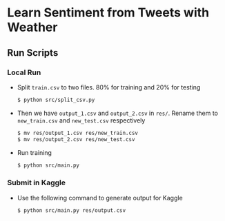 # Learn Sentiment from Tweets with Weather

## Run Scripts

### Local Run

- Split `train.csv` to two files. 80% for training and 20% for testing

  ```bash
  $ python src/split_csv.py
  ```

- Then we have `output_1.csv` and `output_2.csv` in `res/`. Rename them to `new_train.csv` and `new_test.csv` respectively

  ```bash
  $ mv res/output_1.csv res/new_train.csv
  $ mv res/output_2.csv res/new_test.csv
  ```

- Run training

  ```bash
  $ python src/main.py
  ```

### Submit in Kaggle

- Use the following command to generate output for Kaggle

  ```bash
  $ python src/main.py res/output.csv
  ```

